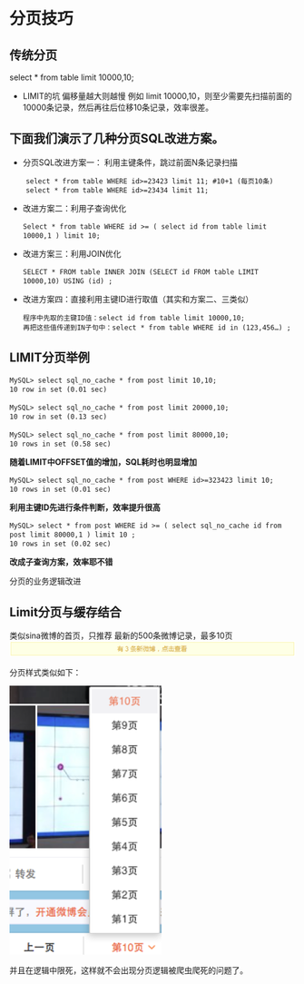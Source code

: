 # 分页技巧

## 传统分页

select * from table limit 10000,10;
* LIMIT的坑
偏移量越大则越慢
例如 limit 10000,10，则至少需要先扫描前面的10000条记录，然后再往后位移10条记录，效率很差。

## 下面我们演示了几种分页SQL改进方案。


* 分页SQL改进方案一： 利用主键条件，跳过前面N条记录扫描

```    
    select * from table WHERE id>=23423 limit 11; #10+1 (每页10条)
    select * from table WHERE id>=23434 limit 11;
```
    
* 改进方案二：利用子查询优化
   
    ``` 
    Select * from table WHERE id >= ( select id from table limit 10000,1 ) limit 10;
    ```
* 改进方案三：利用JOIN优化

    ```
    SELECT * FROM table INNER JOIN (SELECT id FROM table LIMIT 10000,10) USING (id) ;
    ```
*	改进方案四：直接利用主键ID进行取值（其实和方案二、三类似）

    ```
    程序中先取的主键ID值：select id from table limit 10000,10;
    再把这些值传递到IN子句中：select * from table WHERE id in (123,456…) ;
    ```
## LIMIT分页举例

```
MySQL> select sql_no_cache * from post limit 10,10; 
10 row in set (0.01 sec) 

MySQL> select sql_no_cache * from post limit 20000,10; 
10 row in set (0.13 sec) 

MySQL> select sql_no_cache * from post limit 80000,10; 
10 rows in set (0.58 sec) 
```
**随着LIMIT中OFFSET值的增加，SQL耗时也明显增加**

```
MySQL> select sql_no_cache * from post WHERE id>=323423 limit 10; 
10 rows in set (0.01 sec) 
```

**利用主键ID先进行条件判断，效率提升很高**


```
MySQL> select * from post WHERE id >= ( select sql_no_cache id from post limit 80000,1 ) limit 10 ; 
10 rows in set (0.02 sec)
```

**改成子查询方案，效率耶不错**

分页的业务逻辑改进

## Limit分页与缓存结合
类似sina微博的首页，只推荐 最新的500条微博记录，最多10页
 ![](/img/page-1.png)
 
分页样式类似如下：
 
  ![](/img/page-2.png)
  
并且在逻辑中限死，这样就不会出现分页逻辑被爬虫爬死的问题了。

